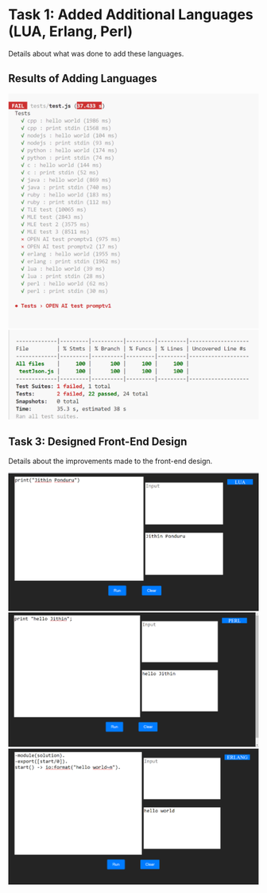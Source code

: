<h1>Task 1: Added Additional Languages (LUA, Erlang, Perl)</h1>

<p>Details about what was done to add these languages.</p>

<h2>Results of Adding Languages</h2>
<img src="https://github.com/JithinPonduru/Compilerd-Jithin-Ponduru/blob/main/images/Screenshot%202024-07-01%20013238.png" />
<img src="https://github.com/JithinPonduru/Compilerd-Jithin-Ponduru/blob/main/images/Screenshot%202024-07-01%20013442.png" />

<h2>Task 3: Designed Front-End Design</h2>

<p>Details about the improvements made to the front-end design.</p>

<img src="https://github.com/JithinPonduru/Compilerd-Jithin-Ponduru/blob/main/images/Screenshot%202024-07-01%20042650.png" />
<img src="https://github.com/JithinPonduru/Compilerd-Jithin-Ponduru/blob/main/images/image.png" />
<img src="https://github.com/JithinPonduru/Compilerd-Jithin-Ponduru/blob/main/images/Screenshot%202024-07-01%20042608.png" />
